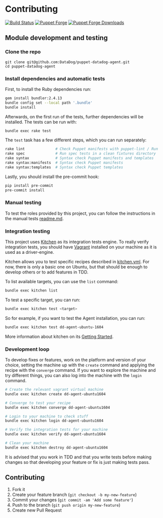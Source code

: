 # Contributing

[![Build Status](https://img.shields.io/circleci/build/gh/DataDog/puppet-datadog-agent.svg)](https://circleci.com/gh/DataDog/puppet-datadog-agent)
[![Puppet Forge](https://img.shields.io/puppetforge/v/datadog/datadog_agent.svg)](https://forge.puppetlabs.com/datadog/datadog_agent)
[![Puppet Forge Downloads](https://img.shields.io/puppetforge/dt/datadog/datadog_agent.svg)](https://forge.puppetlabs.com/datadog/datadog_agent)

## Module development and testing

### Clone the repo

```
git clone git@github.com:DataDog/puppet-datadog-agent.git
cd puppet-datadog-agent
```

### Install dependencies and automatic tests

First, to install the Ruby dependencies run:

```bash
gem install bundler:2.4.13
bundle config set --local path '.bundle'
bundle install
```

Afterwards, on the first run of the tests, further dependencies will be installed.
The tests can be run with:
```bash
bundle exec rake test
```

The `test` task has a few different steps, which you can run separately:
```bash
rake lint              # Check Puppet manifests with puppet-lint / Run puppet-lint
rake spec              # Run spec tests in a clean fixtures directory
rake syntax            # Syntax check Puppet manifests and templates
rake syntax:manifests  # Syntax check Puppet manifests
rake syntax:templates  # Syntax check Puppet templates
```

Lastly, you should install the pre-commit hook:
```bash
pip install pre-commit
pre-commit install
```

### Manual testing

To test the roles provided by this project, you can follow the instructions in the manual tests [readme.md](./environments/README.md).

### Integration testing

This project uses [Kitchen](https://github.com/test-kitchen/test-kitchen) as its integration tests engine. To really verify integration tests, you should have [Vagrant](https://www.vagrantup.com/) installed on your machine as it is used as a driver-engine.

Kitchen allows you to test specific recipes described in [kitchen.yml](./.kitchen.yml). For now, there is only a basic one on Ubuntu, but that should be enough to develop others or to add features in TDD.

To list available targets, you can use the `list` command:

```bash
bundle exec kitchen list
```

To test a specific target, you can run:

```bash
bundle exec kitchen test <target>
```

So for example, if you want to test the Agent installation, you can run:

```bash
bundle exec kitchen test dd-agent-ubuntu-1604
```

More information about kitchen on its [Getting Started](https://github.com/test-kitchen/test-kitchen/wiki/Getting-Started).

### Development loop

To develop fixes or features, work on the platform and version of your choice, setting the machine up with the `create` command and applying the recipe with the `converge` command. If you want to explore the machine and try different things, you can also log into the machine with the `login` command.

```bash
# Create the relevant vagrant virtual machine
bundle exec kitchen create dd-agent-ubuntu1604

# Converge to test your recipe
bundle exec kitchen converge dd-agent-ubuntu1604

# Login to your machine to check stuff
bundle exec kitchen login dd-agent-ubuntu1604

# Verify the integration tests for your machine
bundle exec kitchen verify dd-agent-ubuntu1604

# Clean your machine
bundle exec kitchen destroy dd-agent-ubuntu1604
```

It is advised that you work in TDD and that you write tests before making changes so that developing your feature or fix is just making tests pass.

## Contributing

1. Fork it
2. Create your feature branch (`git checkout -b my-new-feature`)
3. Commit your changes (`git commit -am 'Add some feature'`)
4. Push to the branch (`git push origin my-new-feature`)
5. Create new Pull Request
